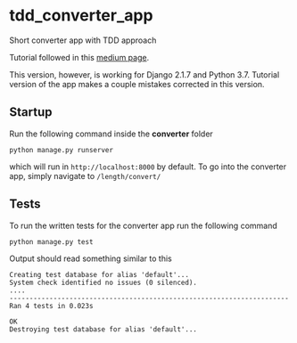 # tdd_converter_app
Short converter app with TDD approach

Tutorial followed in this [medium page](https://medium.com/the-andela-way/test-driven-development-with-django-ccb179171dcd).

This version, however, is working for Django 2.1.7 and Python 3.7. Tutorial version of the app makes a couple mistakes corrected in this version.

## Startup
Run the following command inside the **converter** folder
```terminal
python manage.py runserver
```
which will run in `http://localhost:8000` by default. To go  into the converter app, simply navigate to `/length/convert/`

## Tests
To run the written tests for the converter app run the following command
```terminal
python manage.py test
```
Output should read something similar to this
```terminal
Creating test database for alias 'default'...
System check identified no issues (0 silenced).
....
----------------------------------------------------------------------
Ran 4 tests in 0.023s

OK
Destroying test database for alias 'default'...
```
